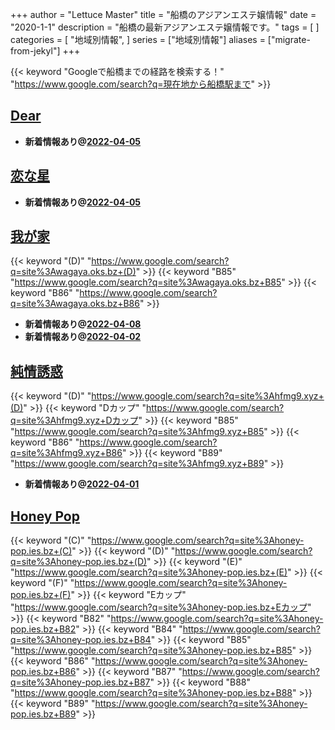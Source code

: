 +++
author = "Lettuce Master"
title = "船橋のアジアンエステ嬢情報"
date = "2020-1-1"
description = "船橋の最新アジアンエステ嬢情報です。"
tags = [
]
categories = [
    "地域別情報",
]
series = ["地域別情報"]
aliases = ["migrate-from-jekyl"]
+++

{{< keyword "Googleで船橋までの経路を検索する！" "https://www.google.com/search?q=現在地から船橋駅まで" >}}

## [Dear](http://oil-msg.com/dear/)


- **新着情報あり@[2022-04-05](/post/2022-04-05)**
## [恋な星](http://hfmd5.xyz/)


- **新着情報あり@[2022-04-05](/post/2022-04-05)**
## [我が家](https://wagaya.oks.bz/)
{{< keyword "(D)" "https://www.google.com/search?q=site%3Awagaya.oks.bz+(D)" >}} {{< keyword "B85" "https://www.google.com/search?q=site%3Awagaya.oks.bz+B85" >}} {{< keyword "B86" "https://www.google.com/search?q=site%3Awagaya.oks.bz+B86" >}} 

- **新着情報あり@[2022-04-08](/post/2022-04-08)**
- **新着情報あり@[2022-04-02](/post/2022-04-02)**
## [純情誘惑](http://hfmg9.xyz/)
{{< keyword "(D)" "https://www.google.com/search?q=site%3Ahfmg9.xyz+(D)" >}} {{< keyword "Dカップ" "https://www.google.com/search?q=site%3Ahfmg9.xyz+Dカップ" >}} {{< keyword "B85" "https://www.google.com/search?q=site%3Ahfmg9.xyz+B85" >}} {{< keyword "B86" "https://www.google.com/search?q=site%3Ahfmg9.xyz+B86" >}} {{< keyword "B89" "https://www.google.com/search?q=site%3Ahfmg9.xyz+B89" >}} 

- **新着情報あり@[2022-04-01](/post/2022-04-01)**
## [Honey Pop](https://honey-pop.ies.bz/)
{{< keyword "(C)" "https://www.google.com/search?q=site%3Ahoney-pop.ies.bz+(C)" >}} {{< keyword "(D)" "https://www.google.com/search?q=site%3Ahoney-pop.ies.bz+(D)" >}} {{< keyword "(E)" "https://www.google.com/search?q=site%3Ahoney-pop.ies.bz+(E)" >}} {{< keyword "(F)" "https://www.google.com/search?q=site%3Ahoney-pop.ies.bz+(F)" >}} {{< keyword "Eカップ" "https://www.google.com/search?q=site%3Ahoney-pop.ies.bz+Eカップ" >}} {{< keyword "B82" "https://www.google.com/search?q=site%3Ahoney-pop.ies.bz+B82" >}} {{< keyword "B84" "https://www.google.com/search?q=site%3Ahoney-pop.ies.bz+B84" >}} {{< keyword "B85" "https://www.google.com/search?q=site%3Ahoney-pop.ies.bz+B85" >}} {{< keyword "B86" "https://www.google.com/search?q=site%3Ahoney-pop.ies.bz+B86" >}} {{< keyword "B87" "https://www.google.com/search?q=site%3Ahoney-pop.ies.bz+B87" >}} {{< keyword "B88" "https://www.google.com/search?q=site%3Ahoney-pop.ies.bz+B88" >}} {{< keyword "B89" "https://www.google.com/search?q=site%3Ahoney-pop.ies.bz+B89" >}} 

